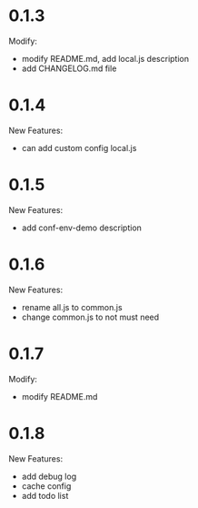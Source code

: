 # 0.1.3

Modify:

- modify README.md, add local.js description
- add CHANGELOG.md file

# 0.1.4

New Features:

- can add custom config local.js 

# 0.1.5

New Features:

- add conf-env-demo description

# 0.1.6

New Features:

- rename all.js to common.js
- change common.js to not must need

# 0.1.7

Modify:

- modify README.md

# 0.1.8

New Features:

- add debug log
- cache config
- add todo list
